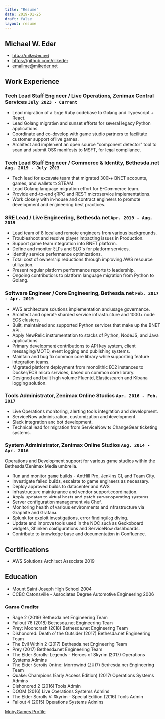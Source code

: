 ```yaml
---
title: "Resume"
date: 2019-01-25
draft: false
layout: resume
---
```


## Michael W. Eder

- <http://mikeder.net>
- <https://github.com/mikeder>
- <emailme@mikeder.net>

## Work Experience

### Tech Lead Staff Engineer / Live Operations, Zenimax Central Services `July 2023 - Current`

- Lead migration of a large Ruby codebase to Golang and Typescript + React.
- Lead Golang migration and sunset efforts for several legacy Python applications.
- Coordinate and co-develop with game studio partners to facilitate customer support of live games.
- Architect and implement an open source "component detector" tool to scan and submit OSS manifests to MSFT, for legal compliance.

### Tech Lead Staff Engineer / Commerce & Identity, Bethesda.net `Aug. 2019 - July 2023`

- Tech lead for excavate team that migrated 300k+ BNET accounts, games, and wallets to STEAM.
- Lead Golang language migration effort for E-Commerce team.
- Provide end-to-end gRPC and REST microservice implementations.
- Work closely with in-house and contract engineers to promote development and engineering best practices.

### SRE Lead / Live Engineering, Bethesda.net `Apr. 2019 - Aug. 2019`

- Lead team of 8 local and remote engineers from various backgrounds.
- Troubleshoot and resolve player impacting issues in Production.
- Support game team integration into BNET platform.
- Define and monitor SLI's and SLO's for platform services.
- Identify service performance optimizations.
- Total cost of ownership reductions through improving AWS resource utilization.
- Present regular platform performance reports to leadership.
- Ongoing contributions to platform language migration from Python to Golang.

### Software Engineer / Core Engineering, Bethesda.net `Feb. 2017 - Apr. 2019`

- AWS architecture solutions implementation and usage governance.
- Architect and operate sharded service infrastructure and 1000+ node ECS clusters.
- Built, maintained and supported Python services that make up the BNET API.
- Apply NewRelic instrumentation to stacks of Python, NodeJS, and Java applications.
- Primary development contributions to API key system, client messaging/MOTD, event logging and publishing systems.
- Maintain and bug fix common core library while supporting feature integration teams.
- Migrated platform deployment from monolithic EC2 instances to Docker/ECS micro services, based on common core library.
- Designed and built high volume Fluentd, Elasticsearch and Kibana logging solution.

### Tools Administrator, Zenimax Online Studios `Apr. 2016 - Feb. 2017`

- Live Operations monitoring, alerting tools integration and development.
- ServiceNow administration, customization and development.
- Slack integration and bot development.
- Technical lead for migration from ServiceNow to ChangeGear ticketing systems.

### System Administrator, Zenimax Online Studios `Aug. 2014 - Apr. 2016`

Operations and Development support for various game studios within the Bethesda/Zenimax Media umbrella.

- Run and monitor game builds - AntHill Pro, Jenkins CI, and Team City.
- Investigate failed builds, escalate to game engineers as necessary.
- Deploy approved builds to datacenter and AWS.
- Infrastructure maintenance and vendor support coordination.
- Apply updates to virtual hosts and patch server operating systems.
- Server configuration management via Chef.
- Monitoring health of various environments and infrastructure via Graphite and Grafana.
- Splunk for exploit investigations, error finding/log diving.
- Update and improve tools used in the NOC such as Geckoboard widgets, Shinken configurations and ServiceNow dashboards.
- Contribute to knowledge base and documentation in Confluence.

## Certifications

- AWS Solutions Architect Associate 2019

## Education

- Mount Saint Joseph High School 2004
- CCBC Catonsville - Associates Degree Automotive Engineering 2006

### Game Credits

- Rage 2 (2019) Bethesda.net Engineering Team
- Fallout 76 (2018) Bethesda.net Engineering Team
- Prey: Mooncrash (2018) Bethesda.net Engineering Team
- Dishonored: Death of the Outsider (2017) Bethesda.net Engineering Team
- The Evil Within 2 (2017) Bethesda.net Engineering Team
- Prey (2017) Bethesda.net Engineering Team
- The Elder Scrolls: Legends - Heroes of Skyrim (2017) Operations Systems Admins
- The Elder Scrolls Online: Morrowind (2017) Bethesda.net Engineering Team
- Quake: Champions (Early Access Edition) (2017) Operations Systems Admins
- Dishonored 2 (2016) Tools Admin
- DOOM (2016) Live Operations Systems Admins
- The Elder Scrolls V: Skyrim - Special Edition (2016) Tools Admin
- Fallout 4 (2015) Operations Systems Admins

[MobyGames Profile](https://www.mobygames.com/developer/sheet/view/developerId,767199)
